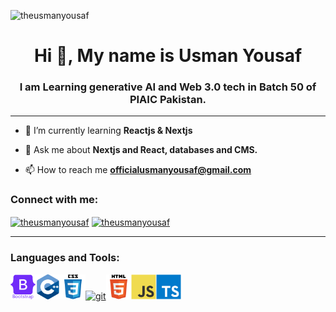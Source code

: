 <p align="left"> <img src="https://komarev.com/ghpvc/?username=theusmanyousaf&label=Profile%20views&color=0e75b6&style=flat" alt="theusmanyousaf" /> </p>

<h1 align="center">Hi 👋, My name is Usman Yousaf</h1>
<h3 align="center">I am Learning generative AI and Web 3.0 tech in Batch 50 of PIAIC Pakistan.</h3>

<hr>


- 🌱 I’m currently learning **Reactjs & Nextjs**

- 💬 Ask me about **Nextjs and React, databases and CMS.**

- 📫 How to reach me **officialusmanyousaf@gmail.com**

<!-- - ⚡ Fun fact **나는 한국어를 공부하고 있어요.** -->

<h3>Connect with me:</h3>
<p>
<a href="https://twitter.com/theusmanyousaf" target="blank"><img align="center" src="https://raw.githubusercontent.com/rahuldkjain/github-profile-readme-generator/master/src/images/icons/Social/twitter.svg" alt="theusmanyousaf" height="30" width="40" /></a>
<a href="https://linkedin.com/in/theusmanyousaf" target="blank"><img align="center" src="https://raw.githubusercontent.com/rahuldkjain/github-profile-readme-generator/master/src/images/icons/Social/linked-in-alt.svg" alt="theusmanyousaf" height="30" width="40" /></a>
</p>

<hr>

<h3 align="left">Languages and Tools:</h3>
<p align="left"><a href="https://getbootstrap.com" target="_blank" rel="noreferrer"><img src="https://raw.githubusercontent.com/devicons/devicon/master/icons/bootstrap/bootstrap-plain-wordmark.svg" alt="bootstrap" width="40" height="40"/></a><a href="https://www.w3schools.com/cpp/" target="_blank" rel="noreferrer"><img src="https://raw.githubusercontent.com/devicons/devicon/master/icons/cplusplus/cplusplus-original.svg" alt="cplusplus" width="40" height="40"/></a><a href="https://www.w3schools.com/css/" target="_blank" rel="noreferrer"><img src="https://raw.githubusercontent.com/devicons/devicon/master/icons/css3/css3-original-wordmark.svg" alt="css3" width="40" height="40"/></a><a href="https://git-scm.com/" target="_blank" rel="noreferrer"><img src="https://www.vectorlogo.zone/logos/git-scm/git-scm-icon.svg" alt="git" width="40" height="40"/></a><a href="https://www.w3.org/html/" target="_blank" rel="noreferrer"><img src="https://raw.githubusercontent.com/devicons/devicon/master/icons/html5/html5-original-wordmark.svg" alt="html5" width="40" height="40"/></a><a href="https://developer.mozilla.org/en-US/docs/Web/JavaScript" target="_blank" rel="noreferrer"><img src="https://raw.githubusercontent.com/devicons/devicon/master/icons/javascript/javascript-original.svg" alt="javascript" width="40" height="40"/></a><a href="https://www.typescriptlang.org/" target="_blank" rel="noreferrer"><img src="https://raw.githubusercontent.com/devicons/devicon/master/icons/typescript/typescript-original.svg" alt="typescript" width="40" height="40"/></a></p>

<!-- <hr>
<img src="https://github-readme-stats.vercel.app/api/top-langs?username=theusmanyousaf&show_icons=true&locale=en&layout=compact&theme=chartreuse-dark" alt="theusmanyousaf" /> -->

<!-- <p> <a href="https://github.com/ryo-ma/github-profile-trophy"><img src="https://github-profile-trophy.vercel.app/?username=theusmanyousaf&theme=onedark" alt="theusmanyousaf" /></a> </p> 
 
<img src="https://github-readme-stats.vercel.app/api?username=theusmanyousaf&show_icons=true&locale=en&theme=dark" alt="theusmanyousaf" />


<img align="center" src="https://github-readme-streak-stats.herokuapp.com/?user=theusmanyousaf&theme=chartreuse-dark" alt="theusmanyousaf" />
 -->

